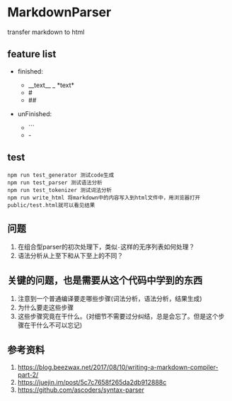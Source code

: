 # MarkdownParser

transfer markdown to html

## feature list

- finished:

    - \_\_text\_\_
    _ \*text\*
    - \#
    - \#\#
    
- unFinished:    

    - \```
    - \-

## test

```
npm run test_generator 测试code生成
npm run test_parser 测试语法分析
npm run test_tokenizer 测试词法分析
npm run write_html 将markdown中的内容写入到html文件中，用浏览器打开public/test.html就可以看见结果
```

## 问题

1. 在组合型parser的初次处理下，类似`-`这样的无序列表如何处理？
2. 语法分析从上至下和从下至上的不同？

## 关键的问题，也是需要从这个代码中学到的东西

1. 注意到一个普通编译要走哪些步骤(词法分析，语法分析，结果生成)
2. 为什么要走这些步骤
3. 这些步骤究竟在干什么。(对细节不需要过分纠结，总是会忘了。但是这个步骤在干什么不可以忘记)


## 参考资料

1. https://blog.beezwax.net/2017/08/10/writing-a-markdown-compiler-part-2/
2. https://juejin.im/post/5c7c7658f265da2db912888c
3. https://github.com/ascoders/syntax-parser
